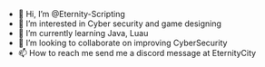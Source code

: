 - 👋 Hi, I’m @Eternity-Scripting
- 👀 I’m interested in Cyber security and game designing
- 🌱 I’m currently learning Java, Luau
- 💞️ I’m looking to collaborate on improving CyberSecurity
- 📫 How to reach me send me a discord message at EternityCity

<!---
Eternity-Scripting/Eternity-Scripting is a ✨ special ✨ repository because its `README.md` (this file) appears on your GitHub profile.
You can click the Preview link to take a look at your changes.
--->
